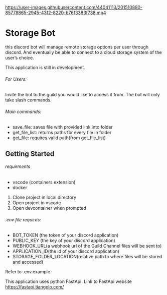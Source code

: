 


https://user-images.githubusercontent.com/44041113/201510880-85778865-2945-43f2-8220-b76f3383f738.mp4




# Storage Bot

this discord bot will manage remote storage options per user through discord. And eventually be able to connect to a cloud storage system of the user’s choice.

This application is still in development.

###### For Users:

Invite the bot to the guild you would like to access it from. The bot will only take slash commands. 

###### Main commands:

- save_file: saves file with provided link into folder
- get_file_list: returns paths for every file in folder
- get_file: requires valid path(from get_file_list)


## Getting Started

###### requirments

- vscode (containers extension)
- docker

1. Clone project in local directory
2. Open project in vscode
3. Open devcontainer when prompted


###### .env file requires:

- BOT_TOKEN (the token of your discord application)
- PUBLIC_KEY (the key of your discord application)
- WEBHOOK_URL(a webhook url of the Guild Channel files will be sent to)
- APPLICATION_ID(the id of your discord application)
- STORAGE_FOLDER_LOCATION(relative path to where files will be stored and accessed)

Refer to .env.example

This application uses python FastApi. Link to FastApi website https://fastapi.tiangolo.com/
